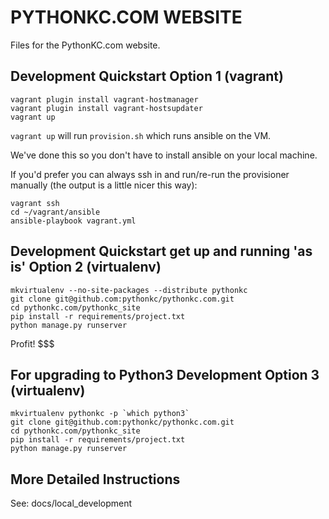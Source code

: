 # PYTHONKC.COM WEBSITE

Files for the PythonKC.com website.

## Development Quickstart Option 1 (vagrant)

```
vagrant plugin install vagrant-hostmanager
vagrant plugin install vagrant-hostsupdater
vagrant up
```

`vagrant up` will run `provision.sh` which runs ansible on the VM.

We've done this so you don't have to install ansible on your local machine.

If you'd prefer you can always ssh in and run/re-run the provisioner manually
(the output is a little nicer this way):

```
vagrant ssh
cd ~/vagrant/ansible
ansible-playbook vagrant.yml
```

## Development Quickstart get up and running 'as is' Option 2 (virtualenv)

```
mkvirtualenv --no-site-packages --distribute pythonkc
git clone git@github.com:pythonkc/pythonkc.com.git
cd pythonkc.com/pythonkc_site
pip install -r requirements/project.txt
python manage.py runserver
```

Profit! $$$

## For upgrading to Python3 Development Option 3 (virtualenv)

```
mkvirtualenv pythonkc -p `which python3`
git clone git@github.com:pythonkc/pythonkc.com.git
cd pythonkc.com/pythonkc_site
pip install -r requirements/project.txt
python manage.py runserver
```

## More Detailed Instructions

See: docs/local_development
